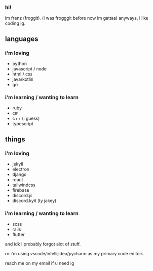### hi!
im franz (froggit). (i was frogggit before now im gattaa) anyways,
i like coding ig.

## languages 
### i'm loving
- python
- javascript / node
- html / css
- java/kotlin
- go

### i'm learning / wanting to learn
- ruby
- c#
- c++ (i guess)
- typescript

## things
### i'm loving
- jekyll
- electron
- django
- react
- tailwindcss
- firebase
- discord.js
- discord.kyìt (ty jakey)

### i'm learning / wanting to learn
- scss
- rails
- flutter

and idk i probably forgot alot of stuff.


rn i'm using vscode/intellijidea/pycharm as my primary code editors 

reach me on my email if u need ig


<!--
**frogggit/frogggit** is a ✨ _special_ ✨ repository because its `README.md` (this file) appears on your GitHub profile.

Here are some ideas to get you started:

- 🔭 I’m currently working on ...
- 🌱 I’m currently learning ...
- 👯 I’m looking to collaborate on ...
- 🤔 I’m looking for help with ...
- 💬 Ask me about ...
- 📫 How to reach me: ...
- 😄 Pronouns: ...
- ⚡ Fun fact: ...
-->
